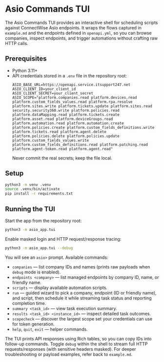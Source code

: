 # Asio Commands TUI

The Asio Commands TUI provides an interactive shell for scheduling scripts against ConnectWise Asio endpoints. It wraps the flows captured in `example.md` and the endpoints defined in `openapi.yml`, so you can browse companies, inspect endpoints, and trigger automations without crafting raw HTTP calls.

## Prerequisites
- Python 3.11+
- API credentials stored in a `.env` file in the repository root:
  ```env
  ASIO_BASE_URL=https://openapi.service.itsupport247.net
  ASIO_CLIENT_ID=your_client_id
  ASIO_CLIENT_SECRET=your_client_secret
  ASIO_SCOPE="platform.companies.read platform.devices.read platform.custom_fields_values.read platform.rpa.resolve platform.sites.write platform.tickets.update platform.sites.read security.security360.write platform.policies.read platform.dataMapping.read platform.tickets.create platform.asset.read platform.deviceGroups.read platform.automation.read platform.automation.create platform.policies.create platform.custom_fields_definitions.write platform.tickets.read platform.agent.delete platform.policies.delete platform.policies.update platform.custom_fields_values.write platform.custom_fields_definitions.read platform.patching.read platform.agent-token.read platform.agent.read"
  ```
  Never commit the real secrets; keep the file local.

## Setup
```bash
python3 -m venv .venv
source .venv/bin/activate
pip install -r requirements.txt
```

## Running the TUI
Start the app from the repository root:
```bash
python3 -m asio_app.tui
```
Enable masked login and HTTP request/response tracing:
```bash
python3 -m asio_app.tui --debug
```
You will see an `asio>` prompt. Available commands:
- `companies` — list company IDs and names (prints raw payloads when `debug` mode is enabled).
- `endpoints <company>` — list managed endpoints by company ID, name, or friendly name.
- `scripts` — display available automation scripts.
- `run` — guided wizard to pick a company, endpoint (ID or friendly name), and script, then schedule it while streaming task status and reporting completion time.
- `summary <task_id>` — view task execution summary.
- `results <task_id> <instance_id>` — inspect detailed task outcomes.
- `scopecheck` — discover the largest scope set your credentials can use for token generation.
- `help`, `quit`, `exit` — helper commands.

The TUI prints API responses using Rich tables, so you can copy IDs into follow-up commands. Toggle `debug` within the shell to stream full HTTP requests/responses (with sensitive headers masked). For deeper troubleshooting or payload examples, refer back to `example.md`.
